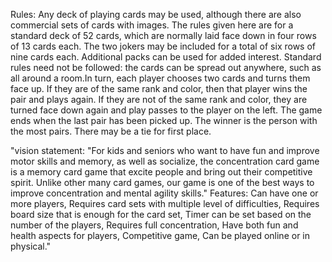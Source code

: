 Rules: 
Any deck of playing cards may be used, although there are also commercial sets of cards with images. The rules given here are for a standard deck of 52 cards, which are normally laid face down in four rows of 13 cards each. The two jokers may be included for a total of six rows of nine cards each. Additional packs can be used for added interest. Standard rules need not be followed: the cards can be spread out anywhere, such as all around a room.In turn, each player chooses two cards and turns them face up. If they are of the same rank and color, then that player wins the pair and plays again. If they are not of the same rank and color, they are turned face down again and play passes to the player on the left. The game ends when the last pair has been picked up. The winner is the person with the most pairs. There may be a tie for first place.


"vision statement: "For kids and seniors who want to have fun and improve motor skills and memory, as well as socialize, the concentration card game is a memory card game that excite people and bring out their competitive spirit. Unlike other many card games, our game is one of the best ways to improve concentration and mental agility skills." Features: Can have one or more players, Requires card sets with multiple level of difficulties, Requires board size that is enough for the card set, Timer can be set based on the number of the players, Requires full concentration, Have both fun and health aspects for players, Competitive game, Can be played online or in physical." 
